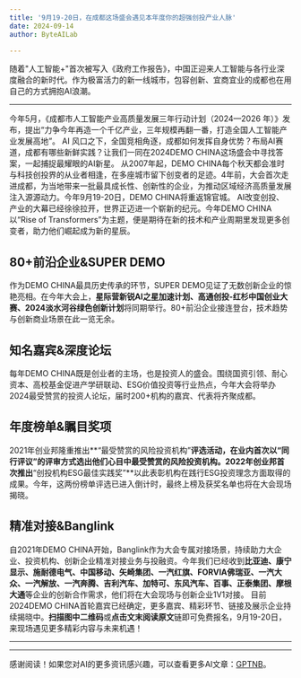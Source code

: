```yaml
---
title: '9月19-20日，在成都这场盛会遇见本年度你的超强创投产业人脉'
date: 2024-09-14
author: ByteAILab

---
```


随着"人工智能+"首次被写入《政府工作报告》，中国正迎来人工智能与各行业深度融合的新时代。作为极富活力的新一线城市，包容创新、宜商宜业的成都也在用自己的方式拥抱AI浪潮。

---

今年5月，《成都市人工智能产业高质量发展三年行动计划（2024—2026 年）》发布，提出“力争今年再造一个千亿产业，三年规模再翻一番，打造全国人工智能产业发展高地”。
AI 风口之下，全国竞相角逐，成都如何发挥自身优势？布局AI赛道，成都有哪些新鲜实践？让我们一同在2024DEMO CHINA这场盛会中寻找答案，一起捕捉最耀眼的AI新星。
从2007年起，DEMO CHINA每个秋天都会准时与科技创投界的从业者相逢，在多座城市留下创变者的足迹。4年前，大会首次走进成都，为当地带来一批最具成长性、创新性的企业，为推动区域经济高质量发展注入源源动力。今年9月19-20日，DEMO CHINA将重返锦官城。
AI改变创投、产业的大幕已经徐徐拉开，世界正迈进一个崭新的纪元。今年DEMO CHINA以“Rise of Transformers”为主题，便是期待在新的技术和产业周期里发现更多创变者，助力他们崛起成为新的星辰。

## 80+前沿企业&SUPER DEMO

作为DEMO CHINA最具历史传承的环节，SUPER DEMO见证了无数创新企业的惊艳亮相。在今年大会上，**星际营新锐AI之星加速计划、高通创投-红杉中国创业大赛、2024淡水河谷绿色创新计划**将同期举行。80+前沿企业接连登台，技术趋势与创新商业场景在此一览无余。

## 知名嘉宾&深度论坛

每年DEMO CHINA既是创业者的主场，也是投资人的盛会。围绕国资引领、耐心资本、高校基金促进产学研联动、ESG价值投资等行业热点，今年大会将举办2024最受赞赏的投资人论坛，届时200+机构的嘉宾、代表将齐聚成都。

## 年度榜单&瞩目奖项

2021年创业邦隆重推出**“最受赞赏的风险投资机构”**评选活动，在业内首次以“同行评议”的评审方式选出他们心目中最受赞赏的风险投资机构。2022年创业邦首次推出**“创投机构ESG最佳实践奖”**以此表彰机构在践行ESG投资理念方面取得的成果。今年，这两份榜单评选已进入倒计时，最终上榜及获奖名单也将在大会现场揭晓。

## 精准对接&Banglink

自2021年DEMO CHINA开始，Banglink作为大会专属对接场景，持续助力大企业、投资机构、创新企业精准对接业务与投融资。今年我们已经收到**比亚迪、康宁显示、施耐德电气、中国移动、矢崎集团、一汽红旗、FORVIA佛瑞亚、一汽大众、一汽解放、一汽奔腾、吉利汽车、加特可、东风汽车、百事、正泰集团、摩根大通**等企业的创新合作需求，他们将在大会现场与创新企业1V1对接。
目前2024DEMO CHINA首轮嘉宾已经确定，更多嘉宾、精彩环节、链接及展示企业持续揭晓中。**扫描图中二维码**或**点击文末阅读原文**链即可免费报名，9月19-20日，来现场遇见更多精彩内容与未来机遇！

---
---
感谢阅读！如果您对AI的更多资讯感兴趣，可以查看更多AI文章：[GPTNB](https://gptnb.com)。
